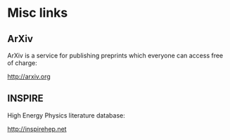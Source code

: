 # Misc links

## ArXiv

ArXiv is a service for publishing preprints which everyone can access free of charge:

<http://arxiv.org>

## INSPIRE

High Energy Physics literature database:

<http://inspirehep.net>



